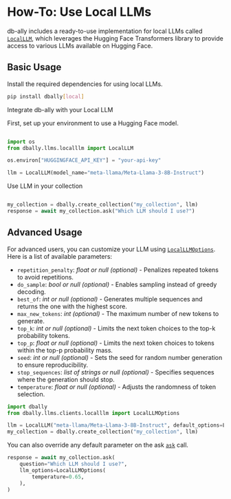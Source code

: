 # How-To: Use Local LLMs

db-ally includes a ready-to-use implementation for local LLMs called [`LocalLLM`](../../reference/llms/local.md#dbally.llms.local.LocalLLM), which leverages the Hugging Face Transformers library to provide access to various LLMs available on Hugging Face.

## Basic Usage

Install the required dependencies for using local LLMs.

```bash
pip install dbally[local]
```

Integrate db-ally with your Local LLM

First, set up your environment to use a Hugging Face model.

```python

import os
from dbally.llms.localllm import LocalLLM

os.environ["HUGGINGFACE_API_KEY"] = "your-api-key"

llm = LocalLLM(model_name="meta-llama/Meta-Llama-3-8B-Instruct")
```

Use LLM in your collection

```python

my_collection = dbally.create_collection("my_collection", llm)
response = await my_collection.ask("Which LLM should I use?")
```

## Advanced Usage

For advanced users, you can customize your LLM using [`LocalLLMOptions`](../../reference/llms/local.md#dbally.llms.clients.local.LocalLLMOptions). Here is a list of available parameters:

-   `repetition_penalty`: *float or null (optional)* - Penalizes repeated tokens to avoid repetitions.
-    `do_sample`: *bool or null (optional)* - Enables sampling instead of greedy decoding.
-    `best_of`: *int or null (optional)* - Generates multiple sequences and returns the one with the highest score.
-    `max_new_tokens`: *int (optional)* - The maximum number of new tokens to generate.
-    `top_k`: *int or null (optional)* - Limits the next token choices to the top-k probability tokens.
-    `top_p`: *float or null (optional)* - Limits the next token choices to tokens within the top-p probability mass.
-    `seed`: *int or null (optional)* - Sets the seed for random number generation to ensure reproducibility.
-    `stop_sequences`: *list of strings or null (optional)* - Specifies sequences where the generation should stop.
-    `temperature`: *float or null (optional)* - Adjusts the randomness of token selection.

```python
import dbally
from dbally.llms.clients.localllm import LocalLLMOptions

llm = LocalLLM("meta-llama/Meta-Llama-3-8B-Instruct", default_options=LocalLLMOptions(temperature=0.7))
my_collection = dbally.create_collection("my_collection", llm)
```

You can also override any default parameter on the ask [`ask`](../../reference/collection.md#dbally.Collection.ask) call.

```python
response = await my_collection.ask(
    question="Which LLM should I use?",
    llm_options=LocalLLMOptions(
        temperature=0.65,
    ),
)
```